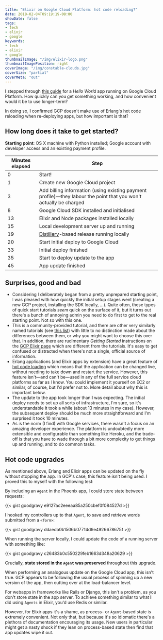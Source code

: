 ```yaml
---
title: "Elixir on Google Cloud Platform: hot code reloading?"
date: 2018-02-04T09:19:19-08:00
showDate: false
tags:
- tech
- elixir
- google
keywords:
- tech
- elixir
- google
thumbnailImage: "/img/elixir-logo.png"
thumbnailImagePosition: right
coverImage: "/img/constable-clouds.jpg"
coverSize: "partial"
coverMeta: "out"
---
```


I stepped through [this guide](https://cloud.google.com/community/tutorials/elixir-phoenix-on-google-app-engine) for a _Hello World_ app running on Google Cloud Platform. How quickly can you get something working, and how convenient would it be to use longer-term?

In doing so, I confirmed GCP doesn't make use of Erlang's hot code reloading when re-deploying apps, but how important is that?

<!--more-->

## How long does it take to get started?
**Starting point**: OS X machine with Python installed; Google account with developer access and an existing payment profile.

Minutes elapsed | Step
----------------|------
0  | Start!
1  | Create new Google Cloud project
3  | Add billing information (using existing payment profile)—they labour the point that you won't actually be charged
8  | Google Cloud SDK installed and initialised
13 | Elixir and Node packages installed locally
15 | Local development server up and running
19 | [Distillery](https://github.com/bitwalker/distillery)-based release running locally
20 | Start initial deploy to Google Cloud
33 | Initial deploy finished
35 | Start to deploy update to the app
45 | App update finished

## Surprises, good and bad
* Considering I deliberately began from a pretty unprepared starting point, I was pleased with how quickly the initial setup stages went (creating a new GCP project, installing the SDK locally, …). Quite often, these types of quick start tutorials _seem_ quick on the surface of it, but it turns out there's a bunch of annoying admin you need to do first to get to the real starting point. Not so with this one.
* This is a community-provided tutorial, and there are other very similarly named tutorials (see [this list](https://cloud.google.com/community/tutorials/)) with little to no distinction made about the differences between them, or why you might want to choose this over that. In addition, there are rudimentary _Getting Started_ instructions on the [GCP Elixir page](https://cloud.google.com/elixir/) which are different from the tutorials. It's easy to get confused or distracted when there's not a single, official source of information.
* Erlang applications (and Elixir apps by extension) have a great feature of [hot code loading](https://medium.com/@kansi/hot-code-loading-with-erlang-and-rebar3-8252af16605b) which means that the application can be changed live, without needing to take down and restart the service. However, this feature isn't—and can't be—used in any of the full service cloud platforms as far as I know. You could implement it yourself on EC2 or similar, of course, but I'd prefer not to.  More detail about why this is important below.
* The update to the app took longer than I was expecting. The initial deploy needs to set up all sorts of infrastructure, I'm sure, so it's understandable it took a while (about 13 minutes in my case). However, the subsequent deploy should be much more straightforward and I'm surprised it took 10 minutes.
* As is the norm (I find) with Google services, there wasn't a focus on an amazing developer experience. The platform is undoubtedly more extensible and configurable than something like Heroku, and the trade-off is that you have to wade through a bit more complexity to get things up and running, and to do common tasks.

## Hot code upgrades

As mentioned above, Erlang and Elixir apps can be updated on the fly without stopping the app. In GCP's case, this feature isn't being used. I proved this to myself with the following test:

By including an [`Agent`](https://elixir-lang.org/getting-started/mix-otp/agent.html) in the Phoenix app, I could store state between requests:

{{< gist goodgravy e9127ac2eeeaa85a250cbef0f084527d >}}

I hooked my controllers up to that `Agent`, to save and retrieve words submitted from a `<form>`:

{{< gist goodgravy ddaeda0b1506b07714d9e4926678675f >}}

When running the server locally, I could update the code of a running server with something like:

{{< gist goodgravy c26483b0c550229feb1663d348a20629 >}}

Crucially, **state stored in the `Agent` was preserved** throughout this upgrade.

When performing an analogous update on the Google Cloud app, this isn't true. GCP appears to be following the usual process of spinning up a new version of the app, then cutting over at the load-balancer level.

For webapps in frameworks like Rails or Django, this isn't a problem, as you don't store state in the app server. To achieve something similar to what I did using `Agents` in Elixir, you'd use Redis or similar.

However, for Elixir apps it's a shame, as process- or `Agent`-based state is extremely convenient. Not only that, but because it's so idiomatic there's a plethora of documentation encouraging its usage. New users in particular might get a nasty shock if they lean on process-based state then find that app updates wipe it out.
